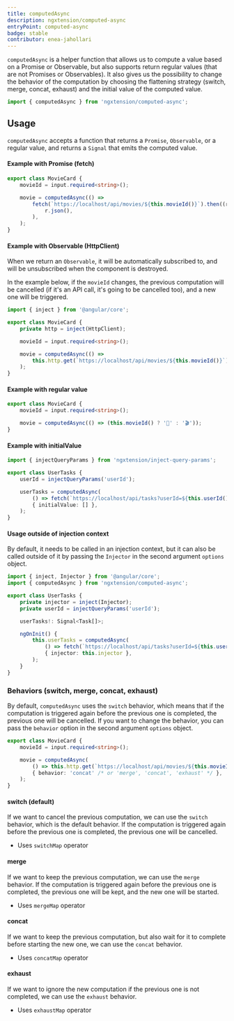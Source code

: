 ```yaml
---
title: computedAsync
description: ngxtension/computed-async
entryPoint: computed-async
badge: stable
contributor: enea-jahollari
---
```


`computedAsync` is a helper function that allows us to compute a value based on a Promise or Observable, but also supports return regular values (that are not Promises or Observables).
It also gives us the possibility to change the behavior of the computation by choosing the flattening strategy (switch, merge, concat, exhaust) and the initial value of the computed value.

```ts
import { computedAsync } from 'ngxtension/computed-async';
```

## Usage

`computedAsync` accepts a function that returns a `Promise`, `Observable`, or a regular value, and returns a `Signal` that emits the computed value.

#### Example with Promise (fetch)

```ts movie-card.ts
export class MovieCard {
	movieId = input.required<string>();

	movie = computedAsync(() =>
		fetch(`https://localhost/api/movies/${this.movieId()}`).then((r) =>
			r.json(),
		),
	);
}
```

#### Example with Observable (HttpClient)

When we return an `Observable`, it will be automatically subscribed to, and will be unsubscribed when the component is destroyed.

In the example below, if the `movieId` changes, the previous computation will be cancelled (if it's an API call, it's going to be cancelled too), and a new one will be triggered.

```ts movie-card.ts
import { inject } from '@angular/core';

export class MovieCard {
	private http = inject(HttpClient);

	movieId = input.required<string>();

	movie = computedAsync(() =>
		this.http.get(`https://localhost/api/movies/${this.movieId()}`),
	);
}
```

#### Example with regular value

```ts movie-card.ts
export class MovieCard {
	movieId = input.required<string>();

	movie = computedAsync(() => (this.movieId() ? '🍿' : '🎬'));
}
```

#### Example with initialValue

```ts
import { injectQueryParams } from 'ngxtension/inject-query-params';

export class UserTasks {
	userId = injectQueryParams('userId');

	userTasks = computedAsync(
		() => fetch(`https://localhost/api/tasks?userId=${this.userId()}`),
		{ initialValue: [] },
	);
}
```

#### Usage outside of injection context

By default, it needs to be called in an injection context, but it can also be called outside of it by passing the `Injector` in the second argument `options` object.

```ts
import { inject, Injector } from '@angular/core';
import { computedAsync } from 'ngxtension/computed-async';

export class UserTasks {
	private injector = inject(Injector);
	private userId = injectQueryParams('userId');

	userTasks!: Signal<Task[]>;

	ngOnInit() {
		this.userTasks = computedAsync(
			() => fetch(`https://localhost/api/tasks?userId=${this.userId()}`),
			{ injector: this.injector },
		);
	}
}
```

### Behaviors (switch, merge, concat, exhaust)

By default, `computedAsync` uses the `switch` behavior, which means that if the computation is triggered again before the previous one is completed, the previous one will be cancelled.
If you want to change the behavior, you can pass the `behavior` option in the second argument `options` object.

```ts movie-card.ts
export class MovieCard {
	movieId = input.required<string>();

	movie = computedAsync(
		() => this.http.get(`https://localhost/api/movies/${this.movieId()}`),
		{ behavior: 'concat' /* or 'merge', 'concat', 'exhaust' */ },
	);
}
```

#### switch (default)

If we want to cancel the previous computation, we can use the `switch` behavior, which is the default behavior.
If the computation is triggered again before the previous one is completed, the previous one will be cancelled.

- Uses `switchMap` operator

#### merge

If we want to keep the previous computation, we can use the `merge` behavior.
If the computation is triggered again before the previous one is completed, the previous one will be kept, and the new one will be started.

- Uses `mergeMap` operator

#### concat

If we want to keep the previous computation, but also wait for it to complete before starting the new one, we can use the `concat` behavior.

- Uses `concatMap` operator

#### exhaust

If we want to ignore the new computation if the previous one is not completed, we can use the `exhaust` behavior.

- Uses `exhaustMap` operator
